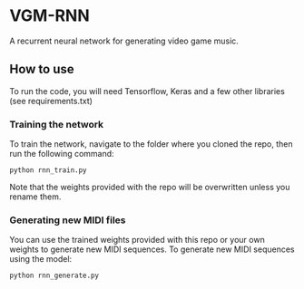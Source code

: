 # VGM-RNN
A recurrent neural network for generating video game music.

## How to use

To run the code, you will need Tensorflow, Keras and a few other libraries (see requirements.txt)

### Training the network

To train the network, navigate to the folder where you cloned the repo, then run the following command:

```
python rnn_train.py
```

Note that the weights provided with the repo will be overwritten unless you rename them.

### Generating new MIDI files

You can use the trained weights provided with this repo or your own weights to generate new MIDI sequences. To generate new MIDI sequences using the model:

```
python rnn_generate.py
```
